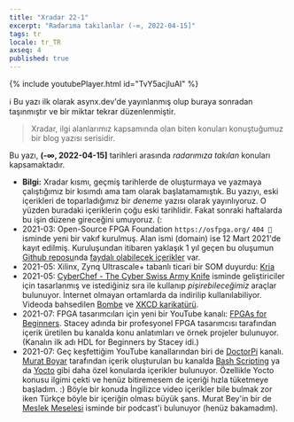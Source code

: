 ```yaml
---
title: "Xradar 22-1"
excerpt: "Radarıma takılanlar (-∞, 2022-04-15]"
tags: tr
locale: tr_TR
axseq: 4
published: true
---
```


{% include youtubePlayer.html id="TvY5acjluAI" %}

ℹ️ Bu yazı ilk olarak asynx.dev'de yayınlanmış olup buraya sonradan taşınmıştır
ve bir miktar tekrar düzenlenmiştir.

> Xradar, ilgi alanlarımız kapsamında olan biten konuları konuştuğumuz bir
> blog yazısı serisidir.

Bu yazı, **(-∞, 2022-04-15]** tarihleri arasında *radarımıza takılan*
konuları kapsamaktadır.

- **Bilgi:** Xradar kısmı, geçmiş tarihlerde de oluşturmaya ve  yazmaya
  çalıştığımız bir kısımdı ama tam olarak başlatamamıştık. Bu yazıyı, eski
  içerikleri de toparladığımız bir *deneme* yazısı olarak yayınlıyoruz. O
  yüzden buradaki içeriklerin çoğu eski tarihlidir. Fakat sonraki haftalarda bu
  işin düzene gireceğini umuyoruz. (:
- 2021-03: Open-Source FPGA Foundation `https://osfpga.org/` `404 🔗` isminde
  yeni bir vakıf kurulmuş. Alan ismi (domain) ise 12 Mart 2021'de kayıt edilmiş.
  Kuruluşundan itibaren yaklaşık 1 yıl geçen bu oluşumun [Github
  reposu](https://github.com/os-fpga)nda [faydalı olabilecek
  içerikler](https://github.com/os-fpga/open-source-fpga-resource) var.
- 2021-05: Xilinx, Zynq Ultrascale+ tabanlı ticari bir SOM duyurdu:
  [Kria](https://www.xilinx.com/products/som/kria.html)
- 2021-05: [CyberChef - The Cyber Swiss Army
  Knife](https://gchq.github.io/CyberChef/) isminde geliştiriciler için
  tasarlanmış ve istediğiniz sıra ile kullanıp *pişirebileceğimiz* araçlar
  bulunuyor. İnternet olmayan ortamlarda da indirilip kullanılabiliyor. Videoda
  bahsedilen [Bombe](https://en.wikipedia.org/wiki/Bombe) ve [XKCD
  karikatürü](https://xkcd.com/221/).
- 2021-07: FPGA tasarımcıları için yeni bir YouTube kanalı: [FPGAs for
  Beginners](https://www.youtube.com/c/FPGAsforBeginners). Stacey adında bir
  profesyonel FPGA tasarımcısı tarafından içerik üretilen bu kanalda konu
  anlatımları ve örnek projeler bulunuyor. (Kanalın ilk adı HDL for Beginners
  by Stacey idi.)
- 2021-07: Geç keşfettiğim YouTube kanallarından biri de
  [DoctorPi](https://www.youtube.com/channel/UCgbx7s94B34xuOIhMcLHaFA) kanalı.
  [Murat Boyar](https://www.linkedin.com/in/mboyar) tarafından içerik
  oluşturulan bu kanalda [Bash
  Scripting](https://www.youtube.com/watch?v=Knya4JYheGE&list=PLlKf4EyiSijANwtEd5y_lgtBLJvX3idvF)
  ya da
  [Yocto](https://www.youtube.com/playlist?list=PLlKf4EyiSijBz9dsXVGe7a-R6wJCvSRXt)
  gibi daha özel konularda içerikler bulunuyor. Özellikle Yocto konusu ilgimi
  çekti ve henüz bitiremesem de içeriği hızla tüketmeye başladım. :) Böyle bir
  konuda İngilizce video içerikler bile bulmak zor iken Türkçe böyle bir
  içeriğin olması büyük şans. Murat Bey'in bir de [Meslek
  Meselesi](https://anchor.fm/doctorpi) isminde bir podcast'i bulunuyor (henüz
  bakamadım).
